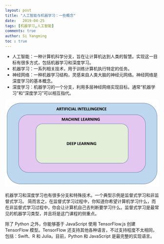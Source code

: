 ```yaml
---
layout: post
title: "人工智能与机器学习：一些概念"
date:   2019-04-25
tags: [机器学习,人工智能]
comments: true
author: Si Yangming
toc : true
---
```

* 人工智能：一种计算机科学分支，旨在让计算机达到人类的智慧。实现这一目标有很多方式，包括机器学习和深度学习。
* 机器学习：一系列相关技术，用于训练计算机执行特定的任务。
* 神经网络：一种机器学习结构，灵感来自人类大脑的神经元网络。神经网络是深度学习的基本概念。
* 深度学习：机器学习的一个分支，利用多层神经网络实现目标。通常“机器学习”和“深度学习”可以相互指代。

![MLscope.jpg](https://raw.githubusercontent.com/SiYangming/blogs/master/images/2019-04-25_AI_ML_intro_note/1240.jpeg)

机器学习和深度学习也有很多分支和特殊技术。一个典型示例是监督式学习和非监督式学习。
简而言之，在监督式学习过程中，你知道你希望计算机学习什么，而在非监督式学习过程中，你会让计算机自己去判断要学习什么。监督式学习是最常见的机器学习类型，并且将是这门课程的侧重点。

除了 Python 之外，你能够基于 JavaScript 使用 TensorFlow.js 创建 TensorFlow 模型。TensorFlow 还支持其他各种语言，不过支持程度不太相同，包括：Swift、R 和 Julia。目前，Python 和 JavaScript 是最完整的实现语言。
